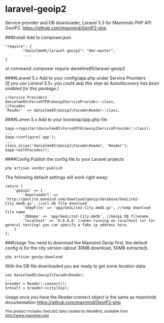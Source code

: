 # laravel-geoip2
Service provider and DB downloader, Laravel 5.3 for Maxminds PHP API GeoIP2.
https://github.com/maxmind/GeoIP2-php

###Install
Add to composer.json
 ```
 "require": {
         "danielme85/laravel-geoip2": "dev-master",
         ....
 }
 ```
 or command: composer require danielme85/laravel-geoip2

####Laravel 5.x
 Add to your config/app.php under Service Providers
 <br>*(If you use Laravel 5.5+ you could skip this step as Autodiscovery has been enabled for this package.)*
           
 ```
 //Service Providers
 danielme85\ForceUTF8\Geoip2ServiceProvider::class,
 //Facades
 'Reader'  => danielme85\Geoip2\Facade\Reader::class,
 
 ```
 
####Lumen 5.x
 Add to your boostrap/app.php file
 ```
 $app->register(danielme85\ForceUTF8\Geoip2ServiceProvider::class);
 ...
 $app->configure('app'); 
 ...
 class_alias('danielme85\Geoip2\Facade\Reader, 'Reader');
 $app->withFacades();
 ```
 
 ####Config
 Publish the config file to your Laravel projects
  ```
  php artisan vendor:publish
  ```
  The following default settings will work right away:
  ```
  return [
      'geoip2' => [
          'downloadUrl' => 'http://geolite.maxmind.com/download/geoip/database/GeoLite2-City.mmdb.gz', //url db file download
          'tempFile' => 'app/GeoLite2-City.mmdb.gz', //temp download file name
          'dbName' => 'app/GeoLite2-City.mmdb', //Geoip DB filename
          'localhost' => '8.8.8.8' //when running on localhost (or for general testing) you can specify a fake ip address here.
      ]
  ];
  ```
 
 ###Usage
 You need to download the Maxmind Geoip first, the default config is for the city version (about 30MB download, 50MB extracted).
 ```
 php artisan geoip:download
 ```
 With the DB file downloaded you are ready to get some location data:
 ```
 use danielme85\Geoip2\Facade\Reader;
 ...
 $reader = Reader::connect();
 $result = $reader->city($ip);
 ```
Usage once you have the Reader:connect object is the same as maxminds documentation
https://github.com/maxmind/GeoIP2-php

<small>This product includes GeoLite2 data created by MaxMind, available from
<a href="http://www.maxmind.com" target="_blank">http://www.maxmind.com</a></small>
